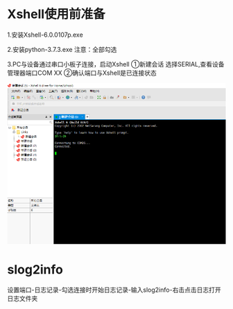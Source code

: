 # Xshell使用前准备

1.安装Xshell-6.0.0107p.exe

2.安装python-3.7.3.exe 注意：全部勾选

3.PC与设备通过串口小板子连接，启动Xshell ①新建会话 选择SERIAL,查看设备管理器端口COM XX
②确认端口与Xshell是已连接状态 

![Xshell.png](https://github.com/saralxh/shiyanlou-code/blob/master/Xshell.png)

# slog2info

设置端口-日志记录-勾选连接时开始日志记录-输入slog2info-右击点击日志打开日志文件夹

 
